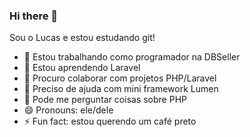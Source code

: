 ### Hi there 👋

Sou o Lucas e estou estudando git!


- 🔭 Estou trabalhando como programador na DBSeller
- 🌱 Estou aprendendo Laravel
- 👯 Procuro colaborar com projetos PHP/Laravel
- 🤔 Preciso de ajuda com mini framework Lumen
- 💬 Pode me perguntar coisas sobre PHP
- 😄 Pronouns: ele/dele
- ⚡ Fun fact: estou querendo um café preto
